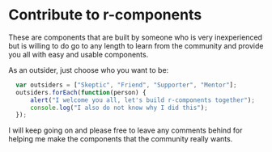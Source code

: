 # Contribute to r-components

These are components that are built by someone who is very inexperienced but is willing to do go to any length to learn from the
community and provide you all with easy and usable components.

As an outsider, just choose who you want to be:

```javascript
  var outsiders = ["Skeptic", "Friend", "Supporter", "Mentor"];
  outsiders.forEach(function(person) {
      alert("I welcome you all, let's build r-components together");
      console.log("I also do not know why I did this");
  });
```

I will keep going on and please free to leave any comments behind for helping me make the components that the community really wants.
